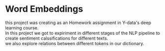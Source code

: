# Word Embeddings
this project was creating as an Homework assignment in Y-data's deep learning course.<br>
In this project we got to expiriment in different stages of the NLP pipeline to create sentiment calssifications for different texts.<br>
we also explore relations between different tokens in our dictionary.
